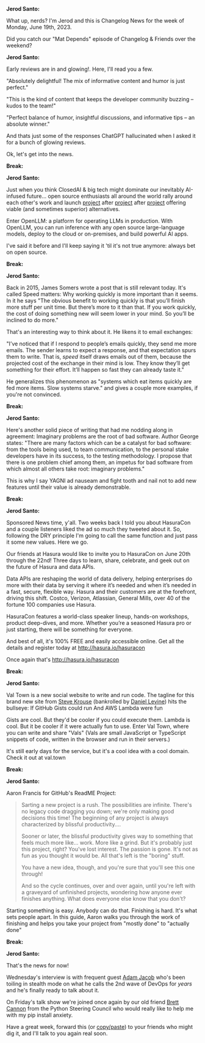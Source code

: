 **Jerod Santo:**

What up, nerds? I'm Jerod and this is Changelog News for the week of Monday, June 19th, 2023.

Did you catch our "Mat Depends" episode of Changelog & Friends over the weekend?

**Jerod Santo:**

Early reviews are in and glowing!. Here, I'll read you a few.

"Absolutely delightful! The mix of informative content and humor is just perfect."

"This is the kind of content that keeps the developer community buzzing – kudos to the team!"

"Perfect balance of humor, insightful discussions, and informative tips – an absolute winner."

And thats just some of the responses ChatGPT hallucinated when I asked it for a bunch of glowing reviews.

Ok, let's get into the news.

**Break:**

**Jerod Santo:**

Just when you think ClosedAI & big tech might dominate our inevitably AI-infused future... open source enthusiasts all around the world rally around each other's work and launch [project](https://gpt4all.io/index.html) after [project](https://falconllm.tii.ae) after [project](https://github.com/bentoml/OpenLLM) offering viable (and sometimes superior) alternatives.

Enter OpenLLM: a platform for operating LLMs in production. With OpenLLM, you can run inference with any open source large-language models, deploy to the cloud or on-premises, and build powerful AI apps.

I've said it before and I'll keep saying it 'til it's not true anymore: always bet on open source.

**Break:**

**Jerod Santo:**

Back in 2015, James Somers wrote a post that is still relevant today. It's called Speed matters: Why working quickly is more important than it seems. In it he says "The obvious benefit to working quickly is that you’ll finish more stuff per unit time. But there’s more to it than that. If you work quickly, the cost of doing something new will seem lower in your mind. So you’ll be inclined to do more."

That's an interesting way to think about it. He likens it to email exchanges:

"I’ve noticed that if I respond to people’s emails quickly, they send me more emails. The sender learns to expect a response, and that expectation spurs them to write. That is, _speed_ itself draws emails out of them, because the projected cost of the exchange in their mind is low. They know they’ll get something for their effort. It’ll happen so fast they can already taste it."

He generalizes this phenomenon as "systems which eat items quickly are fed more items. Slow systems starve." and gives a couple more examples, if you're not convinced.

**Break:**

**Jerod Santo:**

Here's another solid piece of writing that had me nodding along in agreement: Imaginary problems are the root of bad software. Author George states: "There are many factors which can be a catalyst for bad software: from the tools being used, to team communication, to the personal stake developers have in its success, to the testing methodology. I propose that there is one problem chief among them, an impetus for bad software from which almost all others take root: imaginary problems."

This is why I say YAGNI ad nauseam and fight tooth and nail not to add new features until their value is already demonstrable.

**Break:**

**Jerod Santo:**

Sponsored News time, y'all. Two weeks back I told you about HasuraCon and a couple listeners liked the ad so much they tweeted about it. So, following the DRY principle I'm going to call the same function and just pass it some new values. Here we go.

Our friends at Hasura would like to invite you to HasuraCon on June 20th through the 22nd! Three days to learn, share, celebrate, and geek out on the future of Hasura and data APIs.

Data APIs are reshaping the world of data delivery, helping enterprises do more with their data by serving it where it’s needed and when it’s needed in a fast, secure, flexible way. Hasura and their customers are at the forefront, driving this shift. Costco, Verizon, Atlassian, General Mills, over 40 of the fortune 100 companies use Hasura.

HasuraCon features a world-class speaker lineup, hands-on workshops, product deep-dives, and more. Whether you’re a seasoned Hasura pro or just starting, there will be something for everyone.

And best of all, it's 100% FREE and easily accessible online. Get all the details and register today at http://hasura.io/hasuracon

Once again that's http://hasura.io/hasuracon

**Break:**

**Jerod Santo:**

Val Town is a new social website to write and run code. The tagline for this brand new site from [Steve Krouse](https://stevekrouse.com) (bankrolled by [Daniel Levine](https://www.accel.com/people/daniel-levine)) hits the bullseye: If GitHub Gists could run And AWS Lambda were fun

Gists are cool. But they'd be cooler if you could execute them. Lambda is cool. But it be cooler if it were actually fun to use. Enter Val Town, where you can write and share "Vals" (Vals are small JavaScript or TypeScript snippets of code, written in the browser and run in their servers.)

It's still early days for the service, but it's a cool idea with a cool domain. Check it out at val.town

**Break:**

**Jerod Santo:**

Aaron Francis for GitHub's ReadME Project:

> Sarting a new project is a rush. The possibilities are infinite. There's no legacy code dragging you down; we're only making good decisions this time! The beginning of any project is always characterized by blissful productivity....
>
> Sooner or later, the blissful productivity gives way to something that feels much more like... work. More like a grind. But it's probably just this project, right? You've lost interest. The passion is gone. It's not as fun as you thought it would be. All that's left is the "boring" stuff.
>
> You have a new idea, though, and you're sure that you'll see this one through!
>
> And so the cycle continues, over and over again, until you're left with a graveyard of unfinished projects, wondering how anyone ever finishes anything. What does everyone else know that you don't?

Starting something is easy. Anybody can do that. Finishing is hard. It's what sets people apart. In this guide, Aaron walks you through the work of finishing and helps you take your project from "mostly done" to "actually done"

**Break:**

**Jerod Santo:**

That's the news for now!

Wednesday's interview is with frequent guest [Adam Jacob](https://changelog.com/person/adamhjk) who's been toiling in stealth mode on what he calls the 2nd wave of DevOps for _years_ and he's finally ready to talk about it.

On Friday's talk show we're joined once again by our old friend [Brett Cannon](https://snarky.ca/author/brett/) from the Python Steering Council who would really like to help me with my pip install anxiety.

Have a great week, forward this (or [copy/paste](https://changelog.com/news/49/email)) to your friends who might dig it, and I'll talk to you again real soon.
